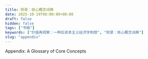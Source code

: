 ```yaml
---
title: 附录：核心概念词典
date: 2025-10-19T00:00:00+08:00
draft: false
hidden: false
tags: ["书稿"]
keywords: ["价值再观察：一种后资本主义经济学构想", "附录：核心概念词典"]
slug: "appendix"
---
```


Appendix: A Glossary of Core Concepts

